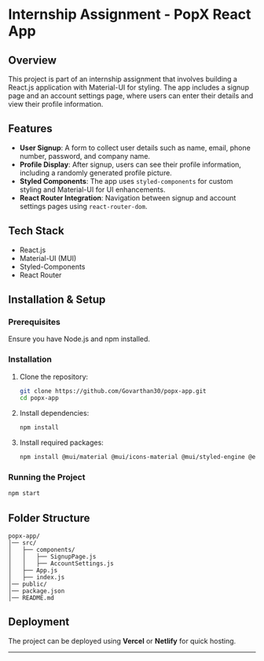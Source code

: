 # Internship Assignment - PopX React App

## Overview
This project is part of an internship assignment that involves building a React.js application with Material-UI for styling. The app includes a signup page and an account settings page, where users can enter their details and view their profile information.

## Features
- **User Signup**: A form to collect user details such as name, email, phone number, password, and company name.
- **Profile Display**: After signup, users can see their profile information, including a randomly generated profile picture.
- **Styled Components**: The app uses `styled-components` for custom styling and Material-UI for UI enhancements.
- **React Router Integration**: Navigation between signup and account settings pages using `react-router-dom`.

## Tech Stack
- React.js
- Material-UI (MUI)
- Styled-Components
- React Router

## Installation & Setup

### Prerequisites
Ensure you have Node.js and npm installed.

### Installation
1. Clone the repository:
   ```bash
   git clone https://github.com/Govarthan30/popx-app.git
   cd popx-app
   ```
2. Install dependencies:
   ```bash
   npm install
   ```
3. Install required packages:
   ```bash
   npm install @mui/material @mui/icons-material @mui/styled-engine @emotion/react @emotion/styled styled-components react-router-dom  
   ```

### Running the Project
```bash
npm start
```

## Folder Structure
```
popx-app/
│── src/
│   ├── components/
│   │   ├── SignupPage.js
│   │   ├── AccountSettings.js
│   ├── App.js
│   ├── index.js
│── public/
│── package.json
│── README.md
```

## Deployment
The project can be deployed using **Vercel** or **Netlify** for quick hosting.

---